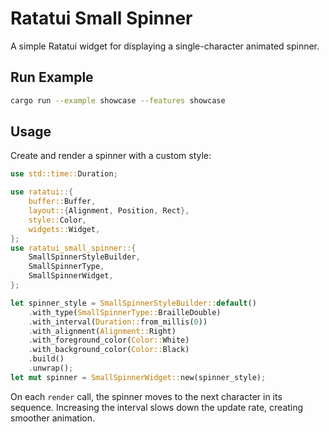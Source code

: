 # Ratatui Small Spinner

A simple Ratatui widget for displaying a single-character animated spinner.

## Run Example

```bash
cargo run --example showcase --features showcase
```

## Usage

Create and render a spinner with a custom style:

```rust
use std::time::Duration;

use ratatui::{
    buffer::Buffer,
    layout::{Alignment, Position, Rect},
    style::Color,
    widgets::Widget,
};
use ratatui_small_spinner::{
    SmallSpinnerStyleBuilder,
    SmallSpinnerType,
    SmallSpinnerWidget,
};

let spinner_style = SmallSpinnerStyleBuilder::default()
    .with_type(SmallSpinnerType::BrailleDouble)
    .with_interval(Duration::from_millis(0))
    .with_alignment(Alignment::Right)
    .with_foreground_color(Color::White)
    .with_background_color(Color::Black)
    .build()
    .unwrap();
let mut spinner = SmallSpinnerWidget::new(spinner_style);
```

On each `render` call, the spinner moves to the next character in its sequence. Increasing the interval slows down the update rate, creating smoother animation.
